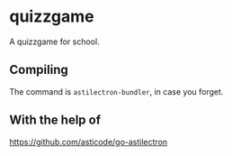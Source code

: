 # quizzgame
A quizzgame for school.

## Compiling

The command is `astilectron-bundler`, in case you forget.

## With the help of

https://github.com/asticode/go-astilectron
